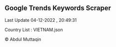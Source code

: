 

## Google Trends Keywords Scraper 
 
Last Update 04-12-2022 , 20:49:31

Country List :
VIETNAM.json



© Abdul Muttaqin 
